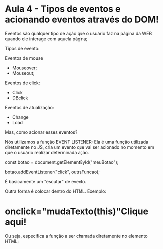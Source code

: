 # Aula 4 - Tipos de eventos e acionando eventos através do DOM!

Eventos são qualquer tipo de ação que o usuário faz na página da WEB quando ele interage com aquela página; 

Tipos de evento: 

Eventos de mouse
- Mouseover;
- Mouseout;

Eventos de click:
- Click
- DBclick

Eventos de atualização: 
- Change
- Load

Mas, como acionar esses eventos?

Nós utilizamos a função EVENT LISTENER: 
Ela é uma função utilizada diretamente no JS, cria um evento que vai ser acionado no momento em que o usuário realizar determinada ação. 

const botao = document.getElementById("meuBotao");

botao.addEventListener("click", outraFuncao);

É basicamente um "escutar" de evento.



Outra forma é colocar dentro do HTML. 
Exemplo: 

<h1> onclick="mudaTexto(this)"Clique aqui! </h1>

<script> 
  function mudaTexto(id) {
    id.innerHTML = "Mudei"
  }
</script>

Ou seja, especifica a função a ser chamada diretamente no elemento HTML;